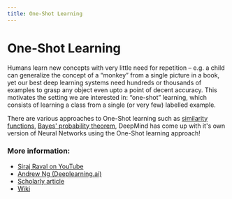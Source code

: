 ```yaml
---
title: One-Shot Learning
---
```


# One-Shot Learning

Humans learn new concepts with very little need for repetition – e.g. a child can generalize the concept
of a “monkey” from a single picture in a book, yet our best deep learning systems need hundreds or
thousands of examples to grasp any object even upto a point of decent accuracy. This motivates the setting we are interested in: “one-shot” learning, which
consists of learning a class from a single (or very few) labelled example.

There are various approaches to One-Shot learning such as [similarity functions](https://www.coursera.org/lecture/convolutional-neural-networks/one-shot-learning-gjckG), 
[Bayes' probability theorem](https://www.youtube.com/watch?v=FIjy3lV_KJU), DeepMind has come up with it's own version of Neural Networks using the One-Shot learning approach!



### More information:
* [Siraj Raval on YouTube](https://www.youtube.com/watch?v=FIjy3lV_KJU&feature=youtu.be)
* [Andrew Ng (Deeplearning.ai)](https://www.coursera.org/lecture/convolutional-neural-networks/one-shot-learning-gjckG)
* [Scholarly article](http://web.mit.edu/cocosci/Papers/Science-2015-Lake-1332-8.pdf)
* [Wiki](https://en.wikipedia.org/wiki/One-shot_learning)
